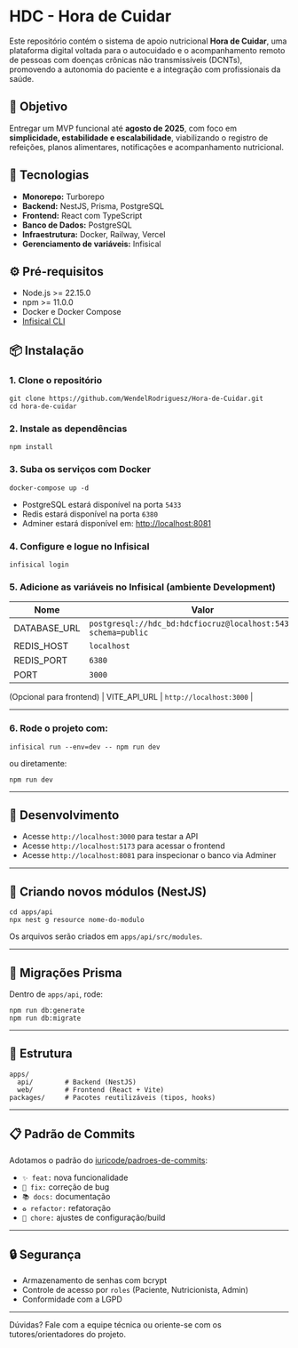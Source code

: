 # HDC - Hora de Cuidar

Este repositório contém o sistema de apoio nutricional **Hora de Cuidar**, uma plataforma digital voltada para o autocuidado e o acompanhamento remoto de pessoas com doenças crônicas não transmissíveis (DCNTs), promovendo a autonomia do paciente e a integração com profissionais da saúde.

## 🎯 Objetivo

Entregar um MVP funcional até **agosto de 2025**, com foco em **simplicidade, estabilidade e escalabilidade**, viabilizando o registro de refeições, planos alimentares, notificações e acompanhamento nutricional.

## 🚀 Tecnologias

- **Monorepo:** Turborepo
- **Backend:** NestJS, Prisma, PostgreSQL
- **Frontend:** React com TypeScript
- **Banco de Dados:** PostgreSQL
- **Infraestrutura:** Docker, Railway, Vercel
- **Gerenciamento de variáveis:** Infisical

## ⚙️ Pré-requisitos

- Node.js >= 22.15.0
- npm >= 11.0.0
- Docker e Docker Compose
- [Infisical CLI](https://infisical.com/docs/cli/overview)

## 📦 Instalação

### 1. Clone o repositório

```
git clone https://github.com/WendelRodriguesz/Hora-de-Cuidar.git
cd hora-de-cuidar
```

### 2. Instale as dependências

```
npm install
```

### 3. Suba os serviços com Docker

```
docker-compose up -d
```

- PostgreSQL estará disponível na porta `5433`
- Redis estará disponível na porta `6380`
- Adminer estará disponível em: [http://localhost:8081](http://localhost:8081)

### 4. Configure e logue no Infisical

```
infisical login
```

### 5. Adicione as variáveis no Infisical (ambiente Development)

| Nome           | Valor                                                                 |
|----------------|-----------------------------------------------------------------------|
| DATABASE_URL   | `postgresql://hdc_bd:hdcfiocruz@localhost:5433/hdc?schema=public`     |
| REDIS_HOST     | `localhost`                                                           |
| REDIS_PORT     | `6380`                                                                |
| PORT           | `3000`                                                                |

(Opcional para frontend)
| VITE_API_URL   | `http://localhost:3000`                                               |

---

### 6. Rode o projeto com:

```
infisical run --env=dev -- npm run dev
```

ou diretamente:

```
npm run dev
```

---

## 🧪 Desenvolvimento

- Acesse `http://localhost:3000` para testar a API
- Acesse `http://localhost:5173` para acessar o frontend
- Acesse `http://localhost:8081` para inspecionar o banco via Adminer

---

## 🔨 Criando novos módulos (NestJS)

```
cd apps/api
npx nest g resource nome-do-modulo
```

Os arquivos serão criados em `apps/api/src/modules`.

---

## 🔧 Migrações Prisma

Dentro de `apps/api`, rode:

```
npm run db:generate
npm run db:migrate
```

---

## 📂 Estrutura

```
apps/
  api/        # Backend (NestJS)
  web/        # Frontend (React + Vite)
packages/     # Pacotes reutilizáveis (tipos, hooks)
```

---

## 📋 Padrão de Commits

Adotamos o padrão do [iuricode/padroes-de-commits](https://github.com/iuricode/padroes-de-commits):

- `✨ feat:` nova funcionalidade
- `🐛 fix:` correção de bug
- `📚 docs:` documentação
- `♻️ refactor:` refatoração
- `🔧 chore:` ajustes de configuração/build

---

## 🔒 Segurança

- Armazenamento de senhas com bcrypt
- Controle de acesso por `roles` (Paciente, Nutricionista, Admin)
- Conformidade com a LGPD

---

Dúvidas? Fale com a equipe técnica ou oriente-se com os tutores/orientadores do projeto.